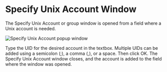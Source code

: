 # Specify Unix Account Window

The Specify Unix Account or group window is opened from a field where a Unix account is needed.

![Specify Unix Account popup window](/img/product_docs/activitymonitor/activitymonitor/admin/outputs/window/unixspecifyunixaccount.webp)

Type the UID for the desired account in the textbox. Multiple UIDs can be added using a semicolon
(;), a comma (,), or a space. Then click OK. The Specify Unix Account window closes, and the account
is added to the field where the window was opened.
